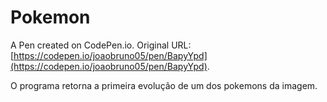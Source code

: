 # Pokemon

A Pen created on CodePen.io. Original URL: [https://codepen.io/joaobruno05/pen/BapyYpd](https://codepen.io/joaobruno05/pen/BapyYpd).

O programa retorna a primeira evolução de um dos pokemons da imagem.
